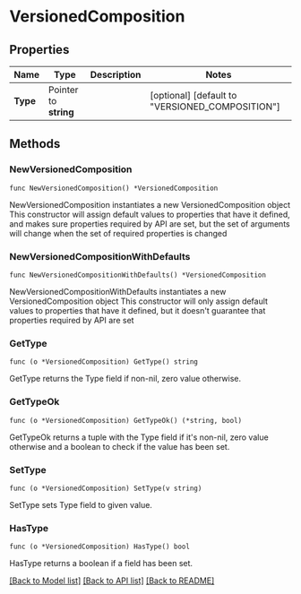 # VersionedComposition

## Properties

Name | Type | Description | Notes
------------ | ------------- | ------------- | -------------
**Type** | Pointer to **string** |  | [optional] [default to "VERSIONED_COMPOSITION"]

## Methods

### NewVersionedComposition

`func NewVersionedComposition() *VersionedComposition`

NewVersionedComposition instantiates a new VersionedComposition object
This constructor will assign default values to properties that have it defined,
and makes sure properties required by API are set, but the set of arguments
will change when the set of required properties is changed

### NewVersionedCompositionWithDefaults

`func NewVersionedCompositionWithDefaults() *VersionedComposition`

NewVersionedCompositionWithDefaults instantiates a new VersionedComposition object
This constructor will only assign default values to properties that have it defined,
but it doesn't guarantee that properties required by API are set

### GetType

`func (o *VersionedComposition) GetType() string`

GetType returns the Type field if non-nil, zero value otherwise.

### GetTypeOk

`func (o *VersionedComposition) GetTypeOk() (*string, bool)`

GetTypeOk returns a tuple with the Type field if it's non-nil, zero value otherwise
and a boolean to check if the value has been set.

### SetType

`func (o *VersionedComposition) SetType(v string)`

SetType sets Type field to given value.

### HasType

`func (o *VersionedComposition) HasType() bool`

HasType returns a boolean if a field has been set.


[[Back to Model list]](../README.md#documentation-for-models) [[Back to API list]](../README.md#documentation-for-api-endpoints) [[Back to README]](../README.md)



